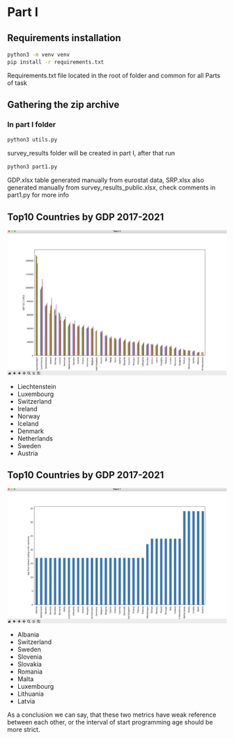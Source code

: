 # Part I
Requirements installation
--------------------------------------
```bash
python3 -m venv venv
pip install -r requirements.txt 
```
Requirements.txt file located in the root of folder and common for all Parts of task
## Gathering the zip archive
### In part I folder 
```bash
python3 utils.py
```
survey_results folder will be created in part I, after that run 
```bash
python3 part1.py
```
GDP.xlsx table generated manually from eurostat data, SRP.xlsx also generated manually from survey_results_public.xlsx,
check comments in part1.py for more info

## Top10 Countries by GDP 2017-2021

![](GDP%202017-2021.png)

* Liechtenstein
* Luxembourg
* Switzerland
* Ireland
* Norway
* Iceland
* Denmark
* Netherlands
* Sweden
* Austria

## Top10 Countries by GDP 2017-2021

![](Age%20first%20start%20coding%20EU.png)

* Albania
* Switzerland
* Sweden
* Slovenia
* Slovakia
* Romania
* Malta
* Luxembourg
* Lithuania
* Latvia

As a conclusion we can say, that these two metrics have weak reference between each other, 
or the interval of start programming age should be more strict.